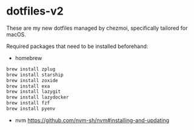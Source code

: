 # dotfiles-v2

These are my new dotfiles managed by chezmoi, specifically tailored for macOS.

Required packages that need to be installed beforehand:

- homebrew
```bash
brew install zplug
brew install starship
brew install zoxide
brew install exa
brew install lazygit
brew install lazydocker
brew install fzf
brew install pyenv
```

- nvm https://github.com/nvm-sh/nvm#installing-and-updating
